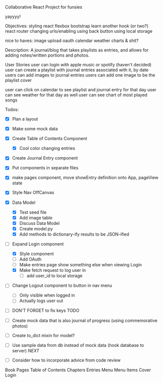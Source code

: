 Collaborative React Project for funsies

yayyyy!

Objectives:
  styling react
    flexbox
    bootstrap
  learn another hook (or two?)
  react router
  changing urls/enabling using back button
  using local storage
  
  nice to haves:
    image upload
    oauth
    calendar
    weather
    charts & shit?

Description:
    A journal/blog that takes playlists as entries, and allows for adding notes/written portions and photos.

User Stories
  user can login with apple music or spotify (haven't decided)
  user can create a playlist with journal entries associated with it, by date
  users can add images to journal entries
  users can add one image to be the playlist cover
  
  user can click on calendar to see playlist and journal entry for that day
  user can see weather for that day as well
  user can see chart of most played songs
  

Todos:
- [x] Plan a layout
- [x] Make some mock data
- [x] Create Table of Contents Component
  - [x] Cool color changing entries
- [x] Create Journal Entry component 
- [X] Put components in separate files
- [x] make pages component, move showEntry definition onto App, pageView state 
- [x] Style Nav OffCanvas
- [x] Data Model
  - [x] Test seed file
  - [x] Add image table
  - [x] Discuss Data Model
  - [x] Create model.py
  - [x] Add methods to dictionary-ify results to be JSON-ified

- [ ] Expand Login component
  - [x] Style component
  - [ ] Add OAuth
  - [ ] Make entries page show something else when viewing Login
  - [x] Make fetch request to log user in
    - [ ] add user_id to local storage 
- [ ] Change Logout component to button in nav menu 
  - [ ] Only visible when logged in
  - [ ] Actually logs user out
- [ ] DON'T FORGET to fix keys TODO
- [ ] Create mock data that is also journal of progress (using commemorative photos)
- [ ] Create to_dict mixin for model?
- [ ] Use sample data from db instead of mock data  (hook database to server) *NEXT*
- [ ] Consider how to incorporate advice from code review


Book
  Pages
    Table of Contents
      Chapters
        Entries
    Menu
      Menu Items
Cover
  Login


  <!-- Co-authored-by: Katrina Huber-Juma <katrina.huber@gmail.com> -->